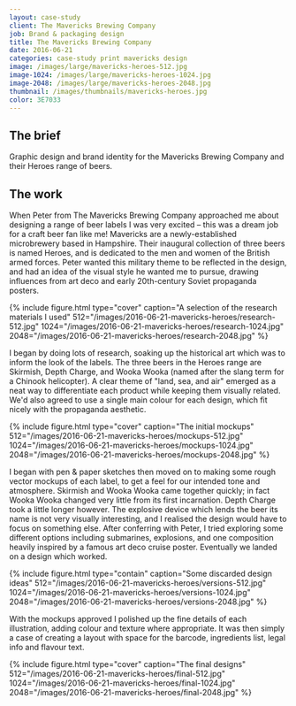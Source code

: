 ```yaml
---
layout: case-study
client: The Mavericks Brewing Company
job: Brand & packaging design
title: The Mavericks Brewing Company
date: 2016-06-21
categories: case-study print mavericks design
image: /images/large/mavericks-heroes-512.jpg
image-1024: /images/large/mavericks-heroes-1024.jpg
image-2048: /images/large/mavericks-heroes-2048.jpg
thumbnail: /images/thumbnails/mavericks-heroes.jpg
color: 3E7033
---
```

## The brief
Graphic design and brand identity for the Mavericks Brewing Company and their Heroes range of beers.

## The work
When Peter from The Mavericks Brewing Company approached me about designing a range of beer labels I was very excited – this was a dream job for a craft beer fan like me! Mavericks are a newly-established microbrewery based in Hampshire. Their inaugural collection of three beers is named Heroes, and is dedicated to the men and women of the British armed forces. Peter wanted this military theme to be reflected in the design, and had an idea of the visual style he wanted me to pursue, drawing influences from art deco and early 20th-century Soviet propaganda posters.

{%
include figure.html
type="cover"
caption="A selection of the research materials I used"
512="/images/2016-06-21-mavericks-heroes/research-512.jpg"
1024="/images/2016-06-21-mavericks-heroes/research-1024.jpg"
2048="/images/2016-06-21-mavericks-heroes/research-2048.jpg"
%}

I began by doing lots of research, soaking up the historical art which was to inform the look of the labels. The three beers in the Heroes range are Skirmish, Depth Charge, and Wooka Wooka (named after the slang term for a Chinook helicopter). A clear theme of "land, sea, and air" emerged as a neat way to differentiate each product while keeping them visually related. We'd also agreed to use a single main colour for each design, which fit nicely with the propaganda aesthetic.

{%
include figure.html
type="cover"
caption="The initial mockups"
512="/images/2016-06-21-mavericks-heroes/mockups-512.jpg"
1024="/images/2016-06-21-mavericks-heroes/mockups-1024.jpg"
2048="/images/2016-06-21-mavericks-heroes/mockups-2048.jpg"
%}

I began with pen & paper sketches then moved on to making some rough vector mockups of each label, to get a feel for our intended tone and atmosphere. Skirmish and Wooka Wooka came together quickly; in fact Wooka Wooka changed very little from its first incarnation. Depth Charge took a little longer however. The explosive device which lends the beer its name is not very visually interesting, and I realised the design would have to focus on something else. After conferring with Peter, I tried exploring some different options including submarines, explosions, and one composition heavily inspired by a famous art deco cruise poster. Eventually we landed on a design which worked.

{%
include figure.html
type="contain"
caption="Some discarded design ideas"
512="/images/2016-06-21-mavericks-heroes/versions-512.jpg"
1024="/images/2016-06-21-mavericks-heroes/versions-1024.jpg"
2048="/images/2016-06-21-mavericks-heroes/versions-2048.jpg"
%}

With the mockups approved I polished up the fine details of each illustration, adding colour and texture where appropriate. It was then simply a case of creating a layout with space for the barcode, ingredients list, legal info and flavour text.

{%
include figure.html
type="cover"
caption="The final designs"
512="/images/2016-06-21-mavericks-heroes/final-512.jpg"
1024="/images/2016-06-21-mavericks-heroes/final-1024.jpg"
2048="/images/2016-06-21-mavericks-heroes/final-2048.jpg"
%}
